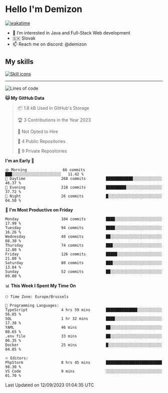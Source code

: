 # Hello I'm Demizon
[![wakatime](https://wakatime.com/badge/user/6ad1949f-d6d7-44f9-9eee-c35e54cc499b.svg)](https://wakatime.com/@6ad1949f-d6d7-44f9-9eee-c35e54cc499b)
- 👀 I’m interested in Java and Full-Stack Web development
- 🇸🇰 Slovak
- 📫 Reach me on discord: @demizon

## My skills
[![Skill icons](https://skillicons.dev/icons?i=java,js,ts,html,css,react,nextjs,tailwind,supabase,py,git,docker,linux,mysql,postgres,mongo&theme=dark)](https://github.com/Demizon3433)

---

<!--START_SECTION:waka-->
![Lines of code](https://img.shields.io/badge/From%20Hello%20World%20I%27ve%20Written-106.0%20thousand%20lines%20of%20code-blue)

**🐱 My GitHub Data** 

> 📦 1.8 kB Used in GitHub's Storage 
 > 
> 🏆 3 Contributions in the Year 2023
 > 
> 🚫 Not Opted to Hire
 > 
> 📜 4 Public Repositories 
 > 
> 🔑 9 Private Repositories 
 > 
**I'm an Early 🐤** 

```text
🌞 Morning                66 commits          ███░░░░░░░░░░░░░░░░░░░░░░   11.42 % 
🌆 Daytime                268 commits         ████████████░░░░░░░░░░░░░   46.37 % 
🌃 Evening                218 commits         █████████░░░░░░░░░░░░░░░░   37.72 % 
🌙 Night                  26 commits          █░░░░░░░░░░░░░░░░░░░░░░░░   04.50 % 
```
📅 **I'm Most Productive on Friday** 

```text
Monday                   104 commits         ████░░░░░░░░░░░░░░░░░░░░░   17.99 % 
Tuesday                  94 commits          ████░░░░░░░░░░░░░░░░░░░░░   16.26 % 
Wednesday                48 commits          ██░░░░░░░░░░░░░░░░░░░░░░░   08.30 % 
Thursday                 74 commits          ███░░░░░░░░░░░░░░░░░░░░░░   12.80 % 
Friday                   126 commits         █████░░░░░░░░░░░░░░░░░░░░   21.80 % 
Saturday                 80 commits          ███░░░░░░░░░░░░░░░░░░░░░░   13.84 % 
Sunday                   52 commits          ██░░░░░░░░░░░░░░░░░░░░░░░   09.00 % 
```


📊 **This Week I Spent My Time On** 

```text
🕑︎ Time Zone: Europe/Brussels

💬 Programming Languages: 
TypeScript               4 hrs 59 mins       ██████████████░░░░░░░░░░░   56.05 % 
SQL                      1 hr 32 mins        ████░░░░░░░░░░░░░░░░░░░░░   17.38 % 
YAML                     46 mins             ██░░░░░░░░░░░░░░░░░░░░░░░   08.65 % 
.env file                33 mins             ██░░░░░░░░░░░░░░░░░░░░░░░   06.35 % 
Docker                   25 mins             █░░░░░░░░░░░░░░░░░░░░░░░░   04.85 % 

🔥 Editors: 
PhpStorm                 8 hrs 45 mins       █████████████████████████   98.30 % 
VS Code                  9 mins              ░░░░░░░░░░░░░░░░░░░░░░░░░   01.70 % 
```


 Last Updated on 12/09/2023 01:04:35 UTC
<!--END_SECTION:waka-->
